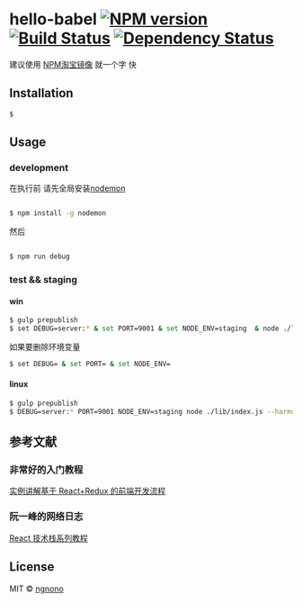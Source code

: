 # hello-babel [![NPM version][npm-image]][npm-url] [![Build Status][travis-image]][travis-url] [![Dependency Status][daviddm-image]][daviddm-url]
> 


建议使用 [NPM淘宝镜像](http://npm.taobao.org/) 就一个字 快

## Installation

```sh
$
```

## Usage

### development

在执行前 请先全局安装[nodemon](https://github.com/remy/nodemon)
```sh

$ npm install -g nodemon

```

然后

```sh

$ npm run debug


```

### test && staging

#### win

```sh
$ gulp prepublish
$ set DEBUG=server:* & set PORT=9001 & set NODE_ENV=staging  & node ./lib/index.js --harmony

````

如果要删除环境变量

```sh
$ set DEBUG= & set PORT= & set NODE_ENV=

```


#### linux

```sh
$ gulp prepublish
$ DEBUG=server:* PORT=9001 NODE_ENV=staging node ./lib/index.js --harmony

````

## 参考文献

### 非常好的入门教程
[实例讲解基于 React+Redux 的前端开发流程](https://segmentfault.com/a/1190000005356568)

### 阮一峰的网络日志
[React 技术栈系列教程](http://www.ruanyifeng.com/blog/2016/09/react-technology-stack.html)

## License

MIT © [ngnono](./LICENSE)


[npm-image]: https://badge.fury.io/js/hello-babel.svg
[npm-url]: https://npmjs.org/package/hello-babel
[travis-image]: https://travis-ci.org/ngnono/hello-babel.svg?branch=master
[travis-url]: https://travis-ci.org/ngnono/hello-babel
[daviddm-image]: https://david-dm.org/ngnono/hello-babel.svg?theme=shields.io
[daviddm-url]: https://david-dm.org/ngnono/hello-babel
